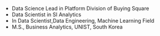 - Data Science Lead in Platform Division of Buying Square
- Data Scientist in SI Analytics
- In Data Scientist,Data Engineering, Machine Learning Field
- M.S., Business Analytics, UNIST, South Korea
